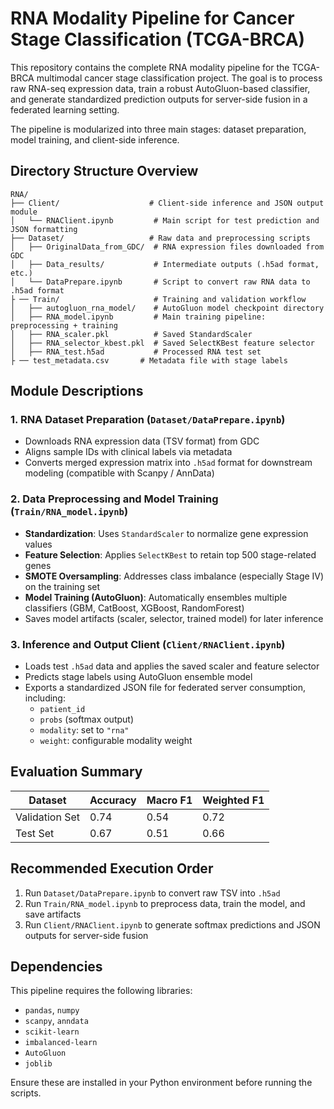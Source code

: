 # RNA Modality Pipeline for Cancer Stage Classification (TCGA-BRCA)

This repository contains the complete RNA modality pipeline for the TCGA-BRCA multimodal cancer stage classification project. The goal is to process raw RNA-seq expression data, train a robust AutoGluon-based classifier, and generate standardized prediction outputs for server-side fusion in a federated learning setting.

The pipeline is modularized into three main stages: dataset preparation, model training, and client-side inference.

## Directory Structure Overview
```
RNA/
├── Client/                    # Client-side inference and JSON output module
│   └── RNAClient.ipynb         # Main script for test prediction and JSON formatting
├── Dataset/                   # Raw data and preprocessing scripts
│   ├── OriginalData_from_GDC/  # RNA expression files downloaded from GDC
│   ├── Data_results/           # Intermediate outputs (.h5ad format, etc.)
│   └── DataPrepare.ipynb       # Script to convert raw RNA data to .h5ad format
├ ── Train/                     # Training and validation workflow
│   ├── autogluon_rna_model/    # AutoGluon model checkpoint directory
│   ├── RNA_model.ipynb         # Main training pipeline: preprocessing + training
│   ├── RNA_scaler.pkl          # Saved StandardScaler
│   ├── RNA_selector_kbest.pkl  # Saved SelectKBest feature selector
│   ├── RNA_test.h5ad           # Processed RNA test set
├ ── test_metadata.csv       # Metadata file with stage labels
```

## Module Descriptions

### 1. RNA Dataset Preparation (`Dataset/DataPrepare.ipynb`)

- Downloads RNA expression data (TSV format) from GDC
- Aligns sample IDs with clinical labels via metadata
- Converts merged expression matrix into `.h5ad` format for downstream modeling (compatible with Scanpy / AnnData)

### 2. Data Preprocessing and Model Training (`Train/RNA_model.ipynb`)

- **Standardization**: Uses `StandardScaler` to normalize gene expression values
- **Feature Selection**: Applies `SelectKBest` to retain top 500 stage-related genes
- **SMOTE Oversampling**: Addresses class imbalance (especially Stage IV) on the training set
- **Model Training (AutoGluon)**: Automatically ensembles multiple classifiers (GBM, CatBoost, XGBoost, RandomForest)
- Saves model artifacts (scaler, selector, trained model) for later inference

### 3. Inference and Output Client (`Client/RNAClient.ipynb`)

- Loads test `.h5ad` data and applies the saved scaler and feature selector
- Predicts stage labels using AutoGluon ensemble model
- Exports a standardized JSON file for federated server consumption, including:
  - `patient_id`
  - `probs` (softmax output)
  - `modality`: set to `"rna"`
  - `weight`: configurable modality weight

## Evaluation Summary

| Dataset   | Accuracy | Macro F1 | Weighted F1 |
|-----------|----------|----------|-------------|
| Validation Set | 0.74     | 0.54     | 0.72        |
| Test Set       | 0.67     | 0.51     | 0.66        |

## Recommended Execution Order

1. Run `Dataset/DataPrepare.ipynb` to convert raw TSV into `.h5ad`
2. Run `Train/RNA_model.ipynb` to preprocess data, train the model, and save artifacts
3. Run `Client/RNAClient.ipynb` to generate softmax predictions and JSON outputs for server-side fusion

## Dependencies

This pipeline requires the following libraries:

- `pandas`, `numpy`
- `scanpy`, `anndata`
- `scikit-learn`
- `imbalanced-learn`
- `AutoGluon`
- `joblib`

Ensure these are installed in your Python environment before running the scripts.
